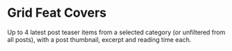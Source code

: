 # Grid Feat Covers

Up to 4 latest post teaser items from a selected category (or unfiltered from all posts), with a post thumbnail, excerpt and reading time each.
